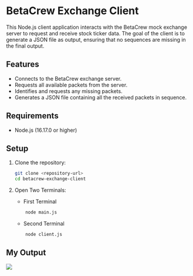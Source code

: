 # BetaCrew Exchange Client

This Node.js client application interacts with the BetaCrew mock exchange server to request and receive stock ticker data. The goal of the client is to generate a JSON file as output, ensuring that no sequences are missing in the final output.

## Features

- Connects to the BetaCrew exchange server.
- Requests all available packets from the server.
- Identifies and requests any missing packets.
- Generates a JSON file containing all the received packets in sequence.

## Requirements

- Node.js (16.17.0 or higher)

## Setup

1. Clone the repository:

   ```sh
   git clone <repository-url>
   cd betacrew-exchange-client
   ```

2. Open Two Terminals:

   - First Terminal

   ```sh
       node main.js
   ```

   - Second Terminal

   ```sh
       node client.js
   ```

## My Output

<img src="./shahidnotes.gif" />
